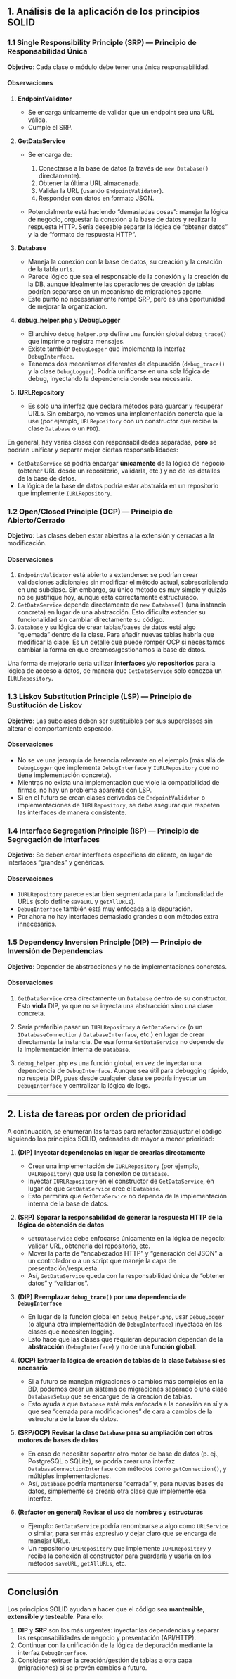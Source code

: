 
## 1. Análisis de la aplicación de los principios SOLID

### 1.1 Single Responsibility Principle (SRP) — Principio de Responsabilidad Única

**Objetivo**: Cada clase o módulo debe tener una única responsabilidad.

#### Observaciones

1. **EndpointValidator**  
   - Se encarga únicamente de validar que un endpoint sea una URL válida.  
   - Cumple el SRP.

2. **GetDataService**  
   - Se encarga de:  
     1. Conectarse a la base de datos (a través de `new Database()` directamente).  
     2. Obtener la última URL almacenada.  
     3. Validar la URL (usando `EndpointValidator`).  
     4. Responder con datos en formato JSON.

   - Potencialmente está haciendo “demasiadas cosas”: manejar la lógica de negocio, orquestar la conexión a la base de datos y realizar la respuesta HTTP. Sería deseable separar la lógica de “obtener datos” y la de “formato de respuesta HTTP”.

3. **Database**  
   - Maneja la conexión con la base de datos, su creación y la creación de la tabla `urls`.  
   - Parece lógico que sea el responsable de la conexión y la creación de la DB, aunque idealmente las operaciones de creación de tablas podrían separarse en un mecanismo de migraciones aparte.  
   - Este punto no necesariamente rompe SRP, pero es una oportunidad de mejorar la organización.

4. **debug_helper.php** y **DebugLogger**  
   - El archivo `debug_helper.php` define una función global `debug_trace()` que imprime o registra mensajes.  
   - Existe también `DebugLogger` que implementa la interfaz `DebugInterface`.  
   - Tenemos dos mecanismos diferentes de depuración (`debug_trace()` y la clase `DebugLogger`). Podría unificarse en una sola lógica de debug, inyectando la dependencia donde sea necesaria.

5. **IURLRepository**  
   - Es solo una interfaz que declara métodos para guardar y recuperar URLs. Sin embargo, no vemos una implementación concreta que la use (por ejemplo, `URLRepository` con un constructor que recibe la clase `Database` o un `PDO`).

En general, hay varias clases con responsabilidades separadas, **pero** se podrían unificar y separar mejor ciertas responsabilidades:  
- `GetDataService` se podría encargar **únicamente** de la lógica de negocio (obtener URL desde un repositorio, validarla, etc.) y no de los detalles de la base de datos.  
- La lógica de la base de datos podría estar abstraída en un repositorio que implemente `IURLRepository`.

### 1.2 Open/Closed Principle (OCP) — Principio de Abierto/Cerrado

**Objetivo**: Las clases deben estar abiertas a la extensión y cerradas a la modificación.

#### Observaciones

1. `EndpointValidator` está abierto a extenderse: se podrían crear validaciones adicionales sin modificar el método actual, sobrescribiendo en una subclase. Sin embargo, su único método es muy simple y quizás no se justifique hoy, aunque está correctamente estructurado.
2. `GetDataService` depende directamente de `new Database()` (una instancia concreta) en lugar de una abstracción. Esto dificulta extender su funcionalidad sin cambiar directamente su código.  
3. `Database` y su lógica de crear tablas/bases de datos está algo “quemada” dentro de la clase. Para añadir nuevas tablas habría que modificar la clase. Es un detalle que puede romper OCP si necesitamos cambiar la forma en que creamos/gestionamos la base de datos.

Una forma de mejorarlo sería utilizar **interfaces** y/o **repositorios** para la lógica de acceso a datos, de manera que `GetDataService` solo conozca un `IURLRepository`.

### 1.3 Liskov Substitution Principle (LSP) — Principio de Sustitución de Liskov

**Objetivo**: Las subclases deben ser sustituibles por sus superclases sin alterar el comportamiento esperado.

#### Observaciones

- No se ve una jerarquía de herencia relevante en el ejemplo (más allá de `DebugLogger` que implementa `DebugInterface` y `IURLRepository` que no tiene implementación concreta).  
- Mientras no exista una implementación que viole la compatibilidad de firmas, no hay un problema aparente con LSP.  
- Si en el futuro se crean clases derivadas de `EndpointValidator` o implementaciones de `IURLRepository`, se debe asegurar que respeten las interfaces de manera consistente.

### 1.4 Interface Segregation Principle (ISP) — Principio de Segregación de Interfaces

**Objetivo**: Se deben crear interfaces específicas de cliente, en lugar de interfaces “grandes” y genéricas.

#### Observaciones

- `IURLRepository` parece estar bien segmentada para la funcionalidad de URLs (solo define `saveURL` y `getAllURLs`).  
- `DebugInterface` también está muy enfocada a la depuración.  
- Por ahora no hay interfaces demasiado grandes o con métodos extra innecesarios.

### 1.5 Dependency Inversion Principle (DIP) — Principio de Inversión de Dependencias

**Objetivo**: Depender de abstracciones y no de implementaciones concretas.

#### Observaciones

1. `GetDataService` crea directamente un `Database` dentro de su constructor. Esto **viola** DIP, ya que no se inyecta una abstracción sino una clase concreta.  
2. Sería preferible pasar un `IURLRepository` a `GetDataService` (o un `IDatabaseConnection` / `DatabaseInterface`, etc.) en lugar de crear directamente la instancia. De esa forma `GetDataService` no depende de la implementación interna de `Database`.

3. `debug_helper.php` es una función global, en vez de inyectar una dependencia de `DebugInterface`. Aunque sea útil para debugging rápido, no respeta DIP, pues desde cualquier clase se podría inyectar un `DebugInterface` y centralizar la lógica de logs.

---

## 2. Lista de tareas por orden de prioridad

A continuación, se enumeran las tareas para refactorizar/ajustar el código siguiendo los principios SOLID, ordenadas de mayor a menor prioridad:

1. **(DIP)** **Inyectar dependencias en lugar de crearlas directamente**  
   - Crear una implementación de `IURLRepository` (por ejemplo, `URLRepository`) que use la conexión de `Database`.  
   - Inyectar `IURLRepository` en el constructor de `GetDataService`, en lugar de que `GetDataService` cree el `Database`.  
   - Esto permitirá que `GetDataService` no dependa de la implementación interna de la base de datos.

2. **(SRP)** **Separar la responsabilidad de generar la respuesta HTTP de la lógica de obtención de datos**  
   - `GetDataService` debe enfocarse únicamente en la lógica de negocio: validar URL, obtenerla del repositorio, etc.  
   - Mover la parte de “encabezados HTTP” y “generación del JSON” a un controlador o a un script que maneje la capa de presentación/respuesta.  
   - Así, `GetDataService` queda con la responsabilidad única de “obtener datos” y “validarlos”.

3. **(DIP)** **Reemplazar `debug_trace()` por una dependencia de `DebugInterface`**  
   - En lugar de la función global en `debug_helper.php`, usar `DebugLogger` (o alguna otra implementación de `DebugInterface`) inyectada en las clases que necesiten logging.  
   - Esto hace que las clases que requieran depuración dependan de la **abstracción** (`DebugInterface`) y no de una **función global**.

4. **(OCP)** **Extraer la lógica de creación de tablas de la clase `Database` si es necesario**  
   - Si a futuro se manejan migraciones o cambios más complejos en la BD, podemos crear un sistema de migraciones separado o una clase `DatabaseSetup` que se encargue de la creación de tablas.  
   - Esto ayuda a que `Database` esté más enfocada a la conexión en sí y a que sea “cerrada para modificaciones” de cara a cambios de la estructura de la base de datos.

5. **(SRP/OCP)** **Revisar la clase `Database` para su ampliación con otros motores de bases de datos**  
   - En caso de necesitar soportar otro motor de base de datos (p. ej., PostgreSQL o SQLite), se podría crear una interfaz `DatabaseConnectionInterface` con métodos como `getConnection()`, y múltiples implementaciones.  
   - Así, `Database` podría mantenerse “cerrada” y, para nuevas bases de datos, simplemente se crearía otra clase que implemente esa interfaz.

6. **(Refactor en general)** **Revisar el uso de nombres y estructuras**  
   - Ejemplo: `GetDataService` podría renombrarse a algo como `URLService` o similar, para ser más expresivo y dejar claro que se encarga de manejar URLs.  
   - Un repositorio `URLRepository` que implemente `IURLRepository` y reciba la conexión al constructor para guardarla y usarla en los métodos `saveURL`, `getAllURLs`, etc.

---

## Conclusión

Los principios SOLID ayudan a hacer que el código sea **mantenible, extensible y testeable**. Para ello:

1. **DIP** y **SRP** son los más urgentes: inyectar las dependencias y separar las responsabilidades de negocio y presentación (API/HTTP).  
2. Continuar con la unificación de la lógica de depuración mediante la interfaz `DebugInterface`.  
3. Considerar extraer la creación/gestión de tablas a otra capa (migraciones) si se prevén cambios a futuro.  

